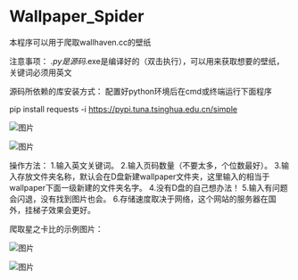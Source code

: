 # Wallpaper_Spider
本程序可以用于爬取wallhaven.cc的壁纸

注意事项：
*.py是源码*.exe是编译好的（双击执行），可以用来获取想要的壁纸，关键词必须用英文

源码所依赖的库安装方式：
配置好python环境后在cmd或终端运行下面程序

pip install requests -i https://pypi.tuna.tsinghua.edu.cn/simple

![图片](https://user-images.githubusercontent.com/48084562/170929694-c86531df-c60c-4a3c-b7d8-23035ef497ba.png)

![图片](https://user-images.githubusercontent.com/48084562/170929728-769fd3b4-7b07-4716-a2af-22f907531bee.png)

操作方法：
1.输入英文关键词。
2.输入页码数量（不要太多，个位数最好）。
3.输入存放文件夹名称，默认会在D盘新建wallpaper文件夹，这里输入的相当于wallpaper下面一级新建的文件夹名字。
4.没有D盘的自己想办法！
5.输入有问题会闪退，没有找到图片也会。
6.存储速度取决于网络，这个网站的服务器在国外，挂梯子效果会更好。

爬取星之卡比的示例图片：

![图片](https://user-images.githubusercontent.com/48084562/170929839-54a4e2da-5d07-462a-aebd-cf7e7ca017e0.png)

![图片](https://user-images.githubusercontent.com/48084562/170929818-f08af5eb-672d-4c07-a75d-1b3d29ee3678.png)
